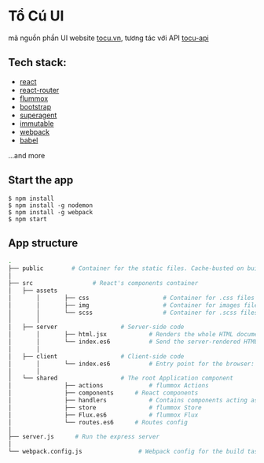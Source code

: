 # Tổ Cú UI
mã nguồn phần UI website [tocu.vn](http://tocu.vn), tương tác với API [tocu-api](https://github.com/techcomio/tocu-api)

## Tech stack:
- [react](http://facebook.github.io/react/)
- [react-router](https://github.com/rackt/react-router)
- [flummox](http://acdlite.github.io/flummox)
- [bootstrap](http://getbootstrap.com)
- [superagent](https://github.com/visionmedia/superagent)
- [immutable](https://facebook.github.io/immutable-js)
- [webpack](http://webpack.github.io)
- [babel](https://babeljs.io)

...and more

## Start the app
```
$ npm install
$ npm install -g nodemon
$ npm install -g webpack
$ npm start
```

## App structure

```bash
.
├── public        # Container for the static files. Cache-busted on build.
│
├── src     			# React's components container
│   ├── assets
│		│		├── css 					# Container for .css files
│		│		├── img 					# Container for images files
│		│		└── scss					# Container for .scss files
│		│
│   ├── server    				# Server-side code
│		│		├── html.jsx 			# Renders the whole HTML document server side (via server/index.es6)
│		│		└── index.es6			# Send the server-rendered HTML document as response
│		│
│   ├── client    				# Client-side code
│		│		└── index.es6			# Entry point for the browser: mounts the <App /> component on document.body.
│		│
│   └── shared    				# The root Application component
│				├── actions 			# flummox Actions
│				├── components 		# React components
│				├── handlers 			# Contains components acting as "page" for each route
│				├── store 				# flummox Store
│				├── Flux.es6 			# flummox Flux
│				└── routes.es6		# Routes config
│
├── server.js      # Run the express server
│
└── webpack.config.js    			 # Webpack config for the build task

```